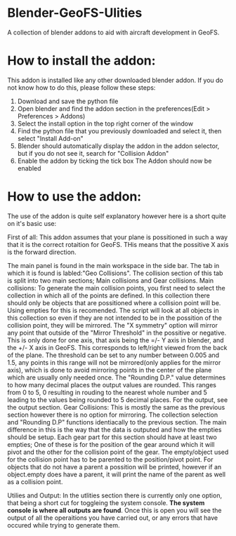# Blender-GeoFS-Ulities
A collection of blender addons to aid with aircraft development in GeoFS.

# How to install the addon:
This addon is installed like any other downloaded blender addon. If you do not know how to do this, please follow these steps:
1) Download and save the python file
2) Open blender and find the addon section in the preferences(Edit > Preferences > Addons)
3) Select the install option in the top right corner of the window
4) Find the python file that you previously downloaded and select it, then select "Install Add-on"
5) Blender should automatically display the addon in the addon selector, but if you do not see it, search for "Collision Addon"
6) Enable the addon by ticking the tick box
The Addon should now be enabled

# How to use the addon:
The use of the addon is quite self explanatory however here is a short quite on it's basic use:

First of all: This addon assumes that your plane is possitioned in such a way that it is the correct rotaition for GeoFS. THis means that the possitive X axis is the forward direction.

The main panel is found in the main workspace in the side bar. The tab in which it is found is labled:"Geo Collisions".
The collision section of this tab is split into two main sections; Main collisions and Gear collisions.
Main collisions:
  To generate the main collision points, you first need to select the collection in which all of the points are defined. In this collection there should only be objects that are possitioned where a collision point will be. Using empties for this is recomended. The script will look at all objects in this collection so even if they are not intended to be in the possition of the collision point, they will be mirrored.
  The "X symmetry" option will mirror any point that outside of the "Mirror Threshold" in the possitive or negative. This is only done for one axis, that axis being the =/- Y axis in blender, and the +/- X axis in GeoFS. This corresponds to left/right viewed from the back of the plane. The threshold can be set to any number between 0.005 and 1.5, any points in this range will not be mirrored(only applies for the mirror axis), which is done to avoid mirroring points in the center of the plane which are usually only needed once. 
  The "Rounding D.P." value determines to how many decimal places the output values are rounded. This ranges from 0 to 5, 0 resulting in rouding to the nearest whole number and 5 leading to the values being rounded to 5 decimal places. For the output, see the output section.
Gear Collisions:
  This is mostly the same as the previous section however there is no option for mirroring. The collection selection and "Rounding D.P" functions identiacally to the previous section. The main difference in this is the way that the data is outputed and how the empties should be setup. Each gear part for this section should have at least two empties; One of these is for the position of the gear around which it will pivot and the other for the collision point of the gear. The empty/object used for the collision point has to be parented to the position/pivot point. For objects that do not have a parent a possition will be printed, however if an object.empty does have a parent, it will print the name of the parent as well as a collision point.

Utilies and Output:
In the utlities section there is currently only one option, that being a short cut for toggleing the system console.
**The system console is where all outputs are found**.
Once this is open you will see the output of all the operaitions you have carried out, or any errors that have occured while trying to generate them.

